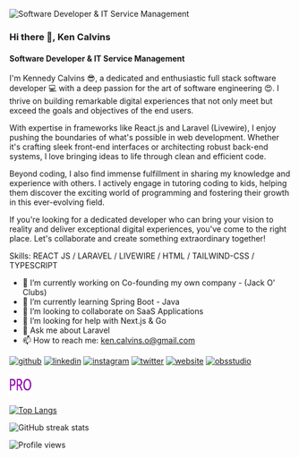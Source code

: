 ![Software Developer & IT Service Management](https://github.com/ckodhiambo/ckodhiambo/blob/main/istockphoto-1137735902-612x612.jpg)

### Hi there 👋, Ken Calvins
#### Software Developer & IT Service Management


I'm Kennedy Calvins 😎, a dedicated and enthusiastic full stack software developer 💻 with a deep passion for the art of software engineering 😍. I thrive on building remarkable digital experiences that not only meet but exceed the goals and objectives of the end users.

With expertise in frameworks like React.js and Laravel (Livewire), I enjoy pushing the boundaries of what's possible in web development. Whether it's crafting sleek front-end interfaces or architecting robust back-end systems, I love bringing ideas to life through clean and efficient code.

Beyond coding, I also find immense fulfillment in sharing my knowledge and experience with others. I actively engage in tutoring coding to kids, helping them discover the exciting world of programming and fostering their growth in this ever-evolving field.

If you're looking for a dedicated developer who can bring your vision to reality and deliver exceptional digital experiences, you've come to the right place. Let's collaborate and create something extraordinary together!

Skills: REACT JS / LARAVEL / LIVEWIRE / HTML / TAILWIND-CSS / TYPESCRIPT

- 🔭 I’m currently working on Co-founding my own company - (Jack O' Clubs) 
- 🌱 I’m currently learning Spring Boot - Java 
- 👯 I’m looking to collaborate on SaaS Applications 
- 🤔 I’m looking for help with Next.js & Go 
- 💬 Ask me about Laravel 
- 📫 How to reach me: ken.calvins.o@gmail.com 


[<img src='https://cdn.jsdelivr.net/npm/simple-icons@3.0.1/icons/github.svg' alt='github' height='40'>](https://github.com/ckodhiambo)  [<img src='https://cdn.jsdelivr.net/npm/simple-icons@3.0.1/icons/linkedin.svg' alt='linkedin' height='40'>](https://www.linkedin.com/in/https://www.linkedin.com/in/kennedy-calvins-104011155//)  [<img src='https://cdn.jsdelivr.net/npm/simple-icons@3.0.1/icons/instagram.svg' alt='instagram' height='40'>](https://www.instagram.com/https://www.instagram.com/_ken_calvins_o//)  [<img src='https://cdn.jsdelivr.net/npm/simple-icons@3.0.1/icons/twitter.svg' alt='twitter' height='40'>](https://twitter.com/@_Ken_Calvins)  [<img src='https://cdn.jsdelivr.net/npm/simple-icons@3.0.1/icons/icloud.svg' alt='website' height='40'>](https://ken-calvins-blog-ckodhiambo.vercel.app/)  [<img src='https://cdn.jsdelivr.net/npm/simple-icons@3.0.1/icons/obsstudio.svg' alt='obsstudio' height='40'>](https://www.jackofclubs.co.ke/)  

<a href='https://github.com/pricing'><img src='https://raw.githubusercontent.com/acervenky/animated-github-badges/master/assets/pro.gif' width='40' height='40'></a> 

[![Top Langs](https://github-readme-stats.vercel.app/api/top-langs/?username=ckodhiambo)](https://github.com/anuraghazra/github-readme-stats)

![GitHub streak stats](https://streak-stats.demolab.com/?user=ckodhiambo)  

![Profile views](https://gpvc.arturio.dev/ckodhiambo)  

